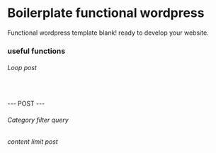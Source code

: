 # Boilerplate functional wordpress
Functional wordpress template blank! 
ready to develop your website.

<h3>useful functions</h3>

<h6>Loop post</h6>

<?php while (have_posts()) : the_post(); ?><br>
--- POST ---<br>
<?php endwhile;  wp_reset_query(); ?>


<h6>Category filter query</h6>

<?php query_posts('cat=ID, ID, ID');?>


<h6>content limit post</h6>

<?php echo wp_trim_words( get_the_excerpt(), 50 ); ?>

